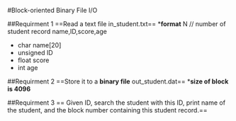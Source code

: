 #Block-oriented Binary File I/O

##Requirment 1
==Read a text file in_student.txt==
***format**
N // number of student record
name,ID,score,age
* char name[20]
* unsigned ID
* float score
* int age

##Requirment 2
==Store it to a **binary file** out_student.dat==
***size of block is 4096**

##Requirment 3
== Given ID, search the student with this ID, print name of the student, and the block number containing this student record.==
